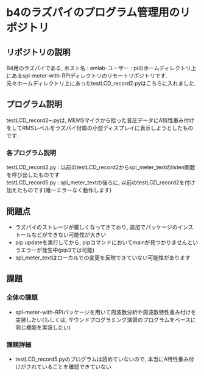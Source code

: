 # b4のラズパイのプログラム管理用のリポジトリ  

## リポジトリの説明  
B4用のラズパイである, ホスト名 : amlab･ユーザー : piのホームディレクトリ上にあるspl-meter-with-RPiディレクトリのリモートリポジトリです.  
元々ホームディレクトリ上にあったtestLCD_record2.pyはこちらに入れました.  

## プログラム説明  
testLCD_record2~.pyは, MEMSマイクから拾った音圧データにA特性重み付けをしてRMSレベルをラズパイ付属の小型ディスプレイに表示しようとしたものです.  
### 各プログラム説明  

testLCD_record2.py : 以前のtestLCD_record2からspl_meter_textのlisten関数を呼び出したものです  
testLCD_record5.py : spl_meter_textの後ろに, 以前のtestLCD_record2を付け加えたものです(唯一エラーなく動作します)  

## 問題点  

* ラズパイのストレージが厳しくなってきており, 追加でパッケージのインストールなどができない可能性が大きい  
* pip updateを実行してから, pipコマンドにおいてmainが見つかりませんというエラーが発生中(pip3では可能)  
* spl_meter_textはローカルでの変更を反映できていない可能性があります

## 課題   
### 全体の課題
* spl-meter-with-RPiパッケージを用いて周波数分析や周波数特性重み付けを実装したい(もしくは, サウンドプログラミング演習のプログラムをベースに同じ機能を実装したい)  
### 課題詳細
* testLCD_record5.pyのプログラムは読めていないので, 本当にA特性重み付けがされていることを確認できていない  


